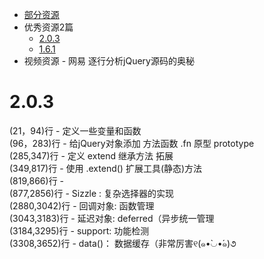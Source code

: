 * [部分资源](https://www.zhihu.com/question/20521802)  
* 优秀资源2篇
	* [2.0.3](http://www.cnblogs.com/aaronjs/p/3279314.html)
	* [1.6.1](http://www.cnblogs.com/nuysoft/archive/2011/11/14/2248023.html)
* 视频资源 - 网易 逐行分析jQuery源码的奥秘


# 2.0.3
(21，94)行 - 定义一些变量和函数  
(96，283)行 - 给jQuery对象添加 方法函数 .fn 原型 prototype  
(285,347)行 - 定义 extend 继承方法 拓展  
(349,817)行 - 使用 .extend() 扩展工具(静态)方法  
(819,866)行 -   
(877,2856)行 - Sizzle : 复杂选择器的实现  
(2880,3042)行 - 回调对象: 函数管理  
(3043,3183)行 - 延迟对象: deferred（异步统一管理  
(3184,3295)行 - support: 功能检测  
(3308,3652)行 - data()： 数据缓存（非常厉害୧(๑•̀◡•́๑)૭  



